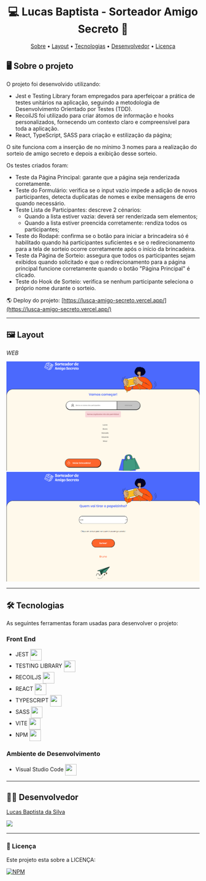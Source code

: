 <h1 align="center"> 💻 Lucas Baptista - Sorteador Amigo Secreto 🎲 </h1>

<p align="center">
 <a href="#-sobre-o-projeto">Sobre</a> •
 <a href="#-layout">Layout</a> • 
 <a href="#-tecnologias">Tecnologias</a> • 
 <a href="#-autor">Desenvolvedor</a> • 
 <a href="#user-content--licença">Licença</a>
</p>

## 🖥️ Sobre o projeto

O projeto foi desenvolvido utilizando:
- Jest e Testing Library foram empregados para aperfeiçoar a prática de testes unitários na aplicação, seguindo a metodologia de Desenvolvimento Orientado por Testes (TDD).
- RecoilJS foi utilizado para criar átomos de informação e hooks personalizados, fornecendo um contexto claro e compreensível para toda a aplicação.
- React, TypeScript, SASS para criação e estilização da página;

O site funciona com a inserção de no mínimo 3 nomes para a realização do sorteio de amigo secreto e depois a exibição desse sorteio.

Os testes criados foram:
- Teste da Página Principal: garante que a página seja renderizada corretamente.
 - Teste do Formulário: verifica se o input vazio impede a adição de novos participantes, detecta duplicatas de nomes e exibe mensagens de erro quando necessário.
- Teste Lista de Participantes: descreve 2 cénarios:
    - Quando a lista estiver vazia: deverá ser renderizada sem elementos;
    - Quando a lista estiver preencida corretamente: rendiza todos os participantes;
- Teste do Rodapé: confirma se o botão para iniciar a brincadeira só é habilitado quando há participantes suficientes e se o redirecionamento para a tela de sorteio ocorre corretamente após o início da brincadeira.
- Teste da Página de Sorteio: assegura que todos os participantes sejam exibidos quando solicitado e que o redirecionamento para a página principal funcione corretamente quando o botão "Página Principal" é clicado.
- Teste do Hook de Sorteio: verifica se nenhum participante seleciona o próprio nome durante o sorteio.


🌎 Deploy do projeto: [https://lusca-amigo-secreto.vercel.app/](https://lusca-amigo-secreto.vercel.app/)

---

## 🖼️ Layout

_WEB_

![GK1](https://github.com/luscabap/lusca-jest/blob/main/public/web_01.png)
![GK1](https://github.com/luscabap/lusca-jest/blob/main/public/web_02.png)

---

## 🛠 Tecnologias 

As seguintes ferramentas foram usadas para desenvolver o projeto:

### Front End
- JEST <img align="center" height="30" width="30" src="https://cdn.jsdelivr.net/gh/devicons/devicon@latest/icons/jest/jest-plain.svg"/>
- TESTING LIBRARY <img align="center" height="30" width="30" src="https://cdn.jsdelivr.net/gh/devicons/devicon/icons/react/react-original.svg"/>
- RECOILJS <img align="center" height="30" width="30" src="https://cdn.jsdelivr.net/gh/devicons/devicon/icons/react/react-original.svg"/>
- REACT <img align="center" height="30" width="30" src="https://cdn.jsdelivr.net/gh/devicons/devicon/icons/react/react-original.svg"/>
- TYPESCRIPT <img align="center" height="30" width="30" src="https://cdn.jsdelivr.net/gh/devicons/devicon@latest/icons/typescript/typescript-original.svg"/>
- SASS  <img align="center" height="30" width="30" src="https://cdn.jsdelivr.net/gh/devicons/devicon@latest/icons/sass/sass-original.svg"/>
- VITE <img align="center" height="30" width="30" src="https://cdn.jsdelivr.net/gh/devicons/devicon@latest/icons/vitejs/vitejs-original.svg"/>
- NPM <img align="center" height="30" width="30" src="https://cdn.jsdelivr.net/gh/devicons/devicon@latest/icons/npm/npm-original-wordmark.svg"/>
 
          
### Ambiente de Desenvolvimento
- Visual Studio Code <img align="center" height="30" width="30" src="https://cdn.jsdelivr.net/gh/devicons/devicon/icons/vscode/vscode-original-wordmark.svg"/>

---

## 👨‍🎓 Desenvolvedor

<a href="https://www.linkedin.com/in/lucas-baptista-da-silva-133779233/">
Lucas Baptista da Silva</a>

<br/>

<a href = "mailto:lucasbaptistasilva.dev@gmail.com"><img src="https://img.shields.io/badge/-Gmail-%23333?style=for-the-badge&logo=gmail&logoColor=white"  target="_blank"></a>

---

### 📝 Licença

Este projeto esta sobre a LICENÇA:

[![NPM](https://img.shields.io/npm/l/react)](https://github.com/luscabap/lusca-projeto_organo/blob/master/LICENSE)
